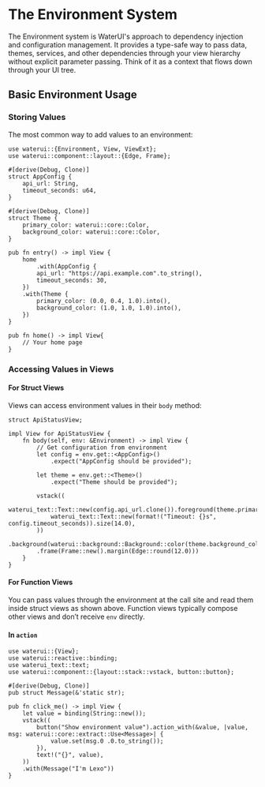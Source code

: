 # The Environment System

The Environment system is WaterUI's approach to dependency injection and configuration management. It provides a type-safe way to pass data, themes, services, and other dependencies through your view hierarchy without explicit parameter passing. Think of it as a context that flows down through your UI tree.

## Basic Environment Usage

### Storing Values

The most common way to add values to an environment:

```rust,ignore
use waterui::{Environment, View, ViewExt};
use waterui::component::layout::{Edge, Frame};

#[derive(Debug, Clone)]
struct AppConfig {
    api_url: String,
    timeout_seconds: u64,
}

#[derive(Debug, Clone)]
struct Theme {
    primary_color: waterui::core::Color,
    background_color: waterui::core::Color,
}

pub fn entry() -> impl View {
    home
        .with(AppConfig {
        api_url: "https://api.example.com".to_string(),
        timeout_seconds: 30,
    })
    .with(Theme {
        primary_color: (0.0, 0.4, 1.0).into(),
        background_color: (1.0, 1.0, 1.0).into(),
    })
}

pub fn home() -> impl View{
	// Your home page
}
```

### Accessing Values in Views

#### For Struct Views

Views can access environment values in their `body` method:

```rust,ignore
struct ApiStatusView;

impl View for ApiStatusView {
    fn body(self, env: &Environment) -> impl View {
        // Get configuration from environment
        let config = env.get::<AppConfig>()
            .expect("AppConfig should be provided");
            
        let theme = env.get::<Theme>()
            .expect("Theme should be provided");
        
        vstack((
            waterui_text::Text::new(config.api_url.clone()).foreground(theme.primary_color.clone()),
            waterui_text::Text::new(format!("Timeout: {}s", config.timeout_seconds)).size(14.0),
        ))
        .background(waterui::background::Background::color(theme.background_color.clone()))
        .frame(Frame::new().margin(Edge::round(12.0)))
    }
}
```

#### For Function Views
You can pass values through the environment at the call site and read them inside struct views as shown above. Function views typically compose other views and don’t receive `env` directly.

#### In `action`
```rust,ignore
use waterui::{View};
use waterui::reactive::binding;
use waterui_text::text;
use waterui::component::{layout::stack::vstack, button::button};

#[derive(Debug, Clone)]
pub struct Message(&'static str);

pub fn click_me() -> impl View {
    let value = binding(String::new());
    vstack((
        button("Show environment value").action_with(&value, |value, msg: waterui::core::extract::Use<Message>| {
            value.set(msg.0 .0.to_string());
        }),
        text!("{}", value),
    ))
    .with(Message("I'm Lexo"))
}
```
